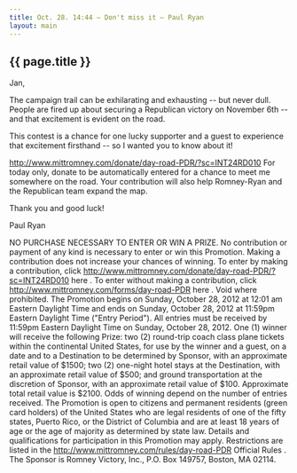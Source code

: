 ```yaml
---
title: Oct. 28. 14:44 — Don't miss it — Paul Ryan
layout: main
---
```


## {{ page.title }}

Jan,

The campaign trail can be exhilarating and exhausting -- but never dull. People are fired up about securing a Republican victory on November 6th -- and that excitement is evident on the road.

This contest is a chance for one lucky supporter and a guest to experience that excitement firsthand -- so I wanted you to know about it!

http://www.mittromney.com/donate/day-road-PDR/?sc=INT24RD010
For today only, donate to be automatically entered for a chance to meet me somewhere on the road. Your contribution will also help Romney-Ryan and the Republican team expand the map.

Thank you and good luck!

Paul Ryan

NO PURCHASE NECESSARY TO ENTER OR WIN A PRIZE. No contribution or payment of any kind is necessary to enter or win this Promotion. Making a contribution does not increase your chances of winning. To enter by making a contribution, click
http://www.mittromney.com/donate/day-road-PDR/?sc=INT24RD010
here . To enter without making a contribution, click
http://www.mittromney.com/forms/day-road-PDR
here . Void where prohibited. The Promotion begins on Sunday, October 28, 2012 at 12:01 am Eastern Daylight Time and ends on Sunday, October 28, 2012 at 11:59pm Eastern Daylight Time ("Entry Period").  All entries must be received by 11:59pm Eastern Daylight Time on Sunday, October 28, 2012. One (1) winner will receive the following Prize: two (2) round-trip coach class plane tickets within the continental United States, for use by the winner and a guest, on a date and to a Destination to be determined by Sponsor, with an approximate retail value of $1500; two (2) one-night hotel stays at the Destination, with an approximate retail value of $500; and ground transportation at the discretion of Sponsor, with an approximate retail value of $100. Approximate total retail value is $2100. Odds of winning depend on the number of entries received. The Promotion is open to citizens and permanent residents (green card holders) of the United States who are legal residents of one of the fifty states, Puerto Rico, or the District of Columbia and are at least 18 years of age or the age of majority as determined by state law. Details and qualifications for participation in this Promotion may apply. Restrictions are listed in the
http://www.mittromney.com/rules/day-road-PDR
Official Rules . The Sponsor is Romney Victory, Inc., P.O. Box 149757, Boston, MA 02114.
